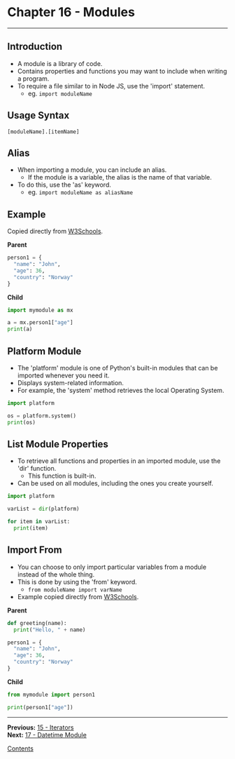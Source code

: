 # Chapter 16 - Modules

---

## Introduction
* A module is a library of code.
* Contains properties and functions you may want to include when writing a program.
* To require a file similar to in Node JS, use the 'import' statement.
	* eg. `import moduleName`

## Usage Syntax

`[moduleName].[itemName]`

## Alias
* When importing a module, you can include an alias.
	* If the module is a variable, the alias is the name of that variable.
* To do this, use the 'as' keyword.
	* eg. `import moduleName as aliasName`

## Example
Copied directly from [W3Schools](https://www.w3schools.com/python/python_modules.asp).

**Parent**
```python
person1 = {
  "name": "John",
  "age": 36,
  "country": "Norway"
}
```

**Child**
```python
import mymodule as mx

a = mx.person1["age"]
print(a)
```

## Platform Module
* The 'platform' module is one of Python's built-in modules that can be imported whenever you need it.
* Displays system-related information.
* For example, the 'system' method retrieves the local Operating System.

```python
import platform

os = platform.system()
print(os)
```

## List Module Properties
* To retrieve all functions and properties in an imported module, use the 'dir' function.
	* This function is built-in.
* Can be used on all modules, including the ones you create yourself.

```python
import platform

varList = dir(platform)

for item in varList:
  print(item)
```

## Import From
* You can choose to only import particular variables from a module instead of the whole thing.
* This is done by using the 'from' keyword.
	* `from moduleName import varName`
* Example copied directly from [W3Schools](https://www.w3schools.com/python/python_modules.asp).

**Parent**
```python
def greeting(name):
  print("Hello, " + name)

person1 = {
  "name": "John",
  "age": 36,
  "country": "Norway"
}
```

**Child**
```python
from mymodule import person1

print(person1["age"])
```

---

**Previous:** [15 - Iterators](./15-iterators.md)  
**Next:** [17 - Datetime Module](./17-datetime.md)

[Contents](./readme.md)